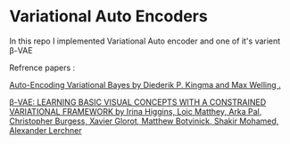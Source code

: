 # Variational Auto Encoders  
In this repo I implemented Variational Auto encoder and one of it's varient β-VAE  
  
Refrence papers :  
  
[Auto-Encoding Variational Bayes by Diederik P. Kingma and Max Welling .](https://arxiv.org/pdf/1312.6114.pdf)  
  
[β-VAE: LEARNING BASIC VISUAL CONCEPTS WITH A CONSTRAINED VARIATIONAL FRAMEWORK by Irina Higgins, Loic Matthey, Arka Pal, Christopher Burgess, Xavier Glorot,
Matthew Botvinick, Shakir Mohamed, Alexander Lerchner](https://openreview.net/pdf?id=Sy2fzU9gl)
